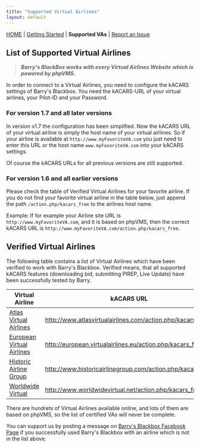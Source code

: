 ```yaml
---
title: "Supported Virtual Airlines"
layout: default
---
```


[HOME](.) | [Getting Started](./getting-started) | **Supported VAs** | [Report an Issue](https://github.com/barryballantines/BarrysBlackBox/issues)

## List of Supported Virtual Airlines

> ***Barry's BlackBox works with every Virtual Airlines Website which is powered by phpVMS.***

In order to connect to a Virtual Airlines, you need to configure the kACARS settings of Barry's Blackbox.
You need the kACARS-URL of your virtual airlines, your Pilot-ID and your Password.

### For version 1.7 and all later versions

In version v1.7 the configuration has been simplified. Now the kACARS URL of your virtual airline is 
simply the host name of your virtual airlines. So if your airline is available at `http://www.myFavoriteVA.com` 
you just need to enter this URL or the host name `www.myFavoriteVA.com` into your kACARS settings.

Of course the kACARS URLs for all previous versions are still supported.

### For version 1.6 and all earlier versions

Please check the table of Verified Virtual Airlines for your favorite airline. 
If you do not find your favorite virtual airline in the table below, just append 
the path `/action.php/kacars_free` to the airlines host name. 

Example: If for example your Airline site URL is `http://www.myFavoriteVA.com`, and it is based on phpVMS, 
then the correct kACARS URL is `http://www.myFavoriteVA.com/action.php/kacars_free`.

## Verified Virtual Airlines

The following table contains a list of Virtual Airlines which have been verified to work with Barry's Blackbox. 
Verified means, that all supported kACARS features (downloading bid, submitting PIREP, Live Update) have been successfully tested by Barry. 


| Virtual Airline           | kACARS URL                                                  | 
| ------------------------- | ----------------------------------------------------------- |
| [Atlas Virtual Airlines](http://www.atlasvirtualairlines.com)| http://www.atlasvirtualairlines.com/action.php/kacars_free |
| [European Virtual Airlines](http://european.virtualairlines.eu) | http://european.virtualairlines.eu/action.php/kacars_free   |
| [Historic Airline Group](http://www.historicairlinegroup.com) | http://www.historicairlinegroup.com/action.php/kacars_free  |
| [Worldwide Virtual](http://www.worldwidevirtual.net) | http://www.worldwidevirtual.net/action.php/kacars_free |


There are hundrets of Virtual Airlines available online, and lots of them are based on phpVMS, so the list of certified VAs will 
never be complete.

You can support us by posting a message on [Barry's Blackbox Facebook Page](https://www.facebook.com/BallantinesAvionics/) if you
successfully used Barry's Blackbox with an airline which is not in the list above.



 
